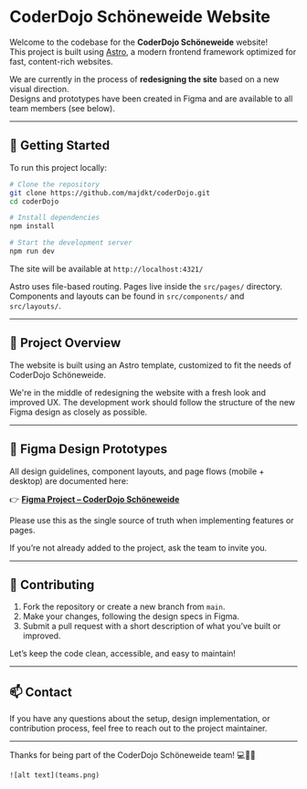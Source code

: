 # CoderDojo Schöneweide Website

Welcome to the codebase for the **CoderDojo Schöneweide** website!  
This project is built using [Astro](https://astro.build/), a modern frontend framework optimized for fast, content-rich websites.

We are currently in the process of **redesigning the site** based on a new visual direction.  
Designs and prototypes have been created in Figma and are available to all team members (see below).

---

## 🚀 Getting Started

To run this project locally:

```bash
# Clone the repository
git clone https://github.com/majdkt/coderDojo.git
cd coderDojo

# Install dependencies
npm install

# Start the development server
npm run dev
```

The site will be available at `http://localhost:4321/`

Astro uses file-based routing. Pages live inside the `src/pages/` directory. Components and layouts can be found in `src/components/` and `src/layouts/`.

---

## 🧠 Project Overview

The website is built using an Astro template, customized to fit the needs of CoderDojo Schöneweide.

We're in the middle of redesigning the website with a fresh look and improved UX. The development work should follow the structure of the new Figma design as closely as possible.

---

## 🎨 Figma Design Prototypes

All design guidelines, component layouts, and page flows (mobile + desktop) are documented here:

👉 [**Figma Project – CoderDojo Schöneweide**](https://www.figma.com/design/i35OpeDynTMuvSdyxRITlV/Coderdojo-Sch%C3%B6neweide?node-id=0-1&t=DUM0hQqKa6J32GqP-1)

Please use this as the single source of truth when implementing features or pages.

If you’re not already added to the project, ask the team to invite you.

---

## 🤝 Contributing

1. Fork the repository or create a new branch from `main`.
2. Make your changes, following the design specs in Figma.
3. Submit a pull request with a short description of what you’ve built or improved.

Let’s keep the code clean, accessible, and easy to maintain!

---

## 📫 Contact

If you have any questions about the setup, design implementation, or contribution process, feel free to reach out to the project maintainer.

---

Thanks for being part of the CoderDojo Schöneweide team! 💻🎨🚀
```
![alt text](teams.png)